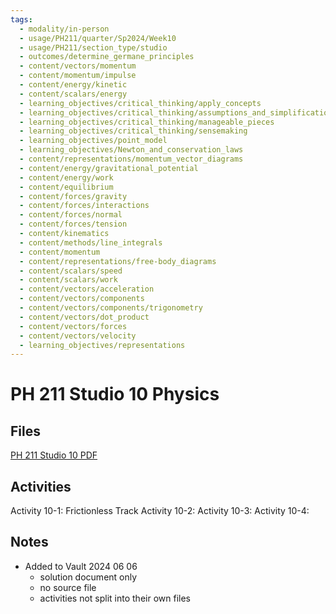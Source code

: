 ```yaml
---
tags:
  - modality/in-person
  - usage/PH211/quarter/Sp2024/Week10
  - usage/PH211/section_type/studio
  - outcomes/determine_germane_principles
  - content/vectors/momentum
  - content/momentum/impulse
  - content/energy/kinetic
  - content/scalars/energy
  - learning_objectives/critical_thinking/apply_concepts
  - learning_objectives/critical_thinking/assumptions_and_simplifications
  - learning_objectives/critical_thinking/manageable_pieces
  - learning_objectives/critical_thinking/sensemaking
  - learning_objectives/point_model
  - learning_objectives/Newton_and_conservation_laws
  - content/representations/momentum_vector_diagrams
  - content/energy/gravitational_potential
  - content/energy/work
  - content/equilibrium
  - content/forces/gravity
  - content/forces/interactions
  - content/forces/normal
  - content/forces/tension
  - content/kinematics
  - content/methods/line_integrals
  - content/momentum
  - content/representations/free-body_diagrams
  - content/scalars/speed
  - content/scalars/work
  - content/vectors/acceleration
  - content/vectors/components
  - content/vectors/components/trigonometry
  - content/vectors/dot_product
  - content/vectors/forces
  - content/vectors/velocity
  - learning_objectives/representations
---
```

# PH 211 Studio 10 Physics
## Files
[PH 211 Studio 10 PDF](./PH211_ST_10_Physics_240603_235441.pdf)
## Activities
Activity 10-1: Frictionless Track
Activity 10-2: 
Activity 10-3: 
Activity 10-4: 
## Notes
* Added to Vault 2024 06 06
	* solution document only
	* no source file
	* activities not split into their own files